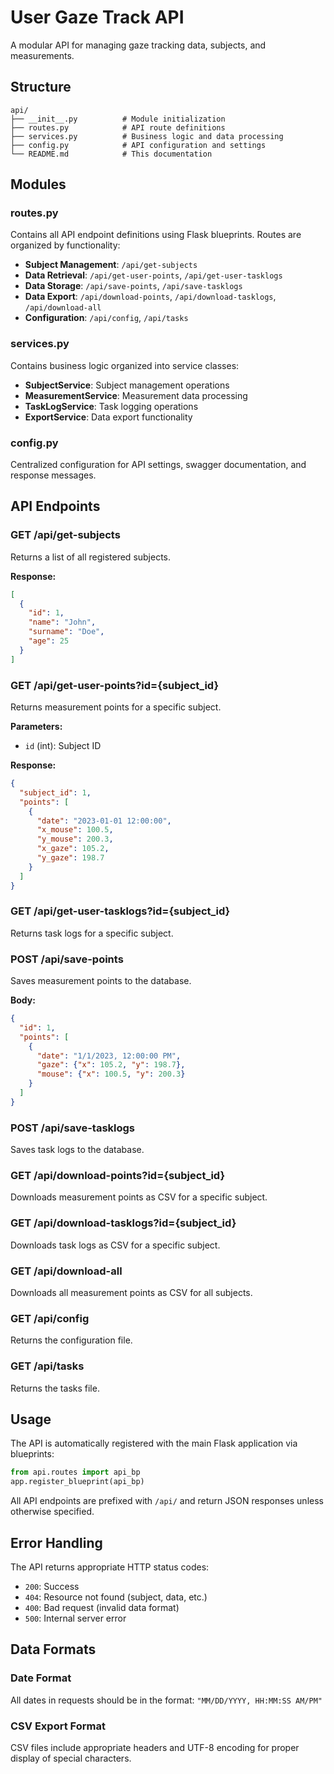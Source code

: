 # User Gaze Track API

A modular API for managing gaze tracking data, subjects, and measurements.

## Structure

```
api/
├── __init__.py          # Module initialization
├── routes.py            # API route definitions
├── services.py          # Business logic and data processing
├── config.py            # API configuration and settings
└── README.md            # This documentation
```

## Modules

### routes.py
Contains all API endpoint definitions using Flask blueprints. Routes are organized by functionality:

- **Subject Management**: `/api/get-subjects`
- **Data Retrieval**: `/api/get-user-points`, `/api/get-user-tasklogs`
- **Data Storage**: `/api/save-points`, `/api/save-tasklogs`
- **Data Export**: `/api/download-points`, `/api/download-tasklogs`, `/api/download-all`
- **Configuration**: `/api/config`, `/api/tasks`

### services.py
Contains business logic organized into service classes:

- **SubjectService**: Subject management operations
- **MeasurementService**: Measurement data processing
- **TaskLogService**: Task logging operations
- **ExportService**: Data export functionality

### config.py
Centralized configuration for API settings, swagger documentation, and response messages.

## API Endpoints

### GET /api/get-subjects
Returns a list of all registered subjects.

**Response:**
```json
[
  {
    "id": 1,
    "name": "John",
    "surname": "Doe", 
    "age": 25
  }
]
```

### GET /api/get-user-points?id={subject_id}
Returns measurement points for a specific subject.

**Parameters:**
- `id` (int): Subject ID

**Response:**
```json
{
  "subject_id": 1,
  "points": [
    {
      "date": "2023-01-01 12:00:00",
      "x_mouse": 100.5,
      "y_mouse": 200.3,
      "x_gaze": 105.2,
      "y_gaze": 198.7
    }
  ]
}
```

### GET /api/get-user-tasklogs?id={subject_id}
Returns task logs for a specific subject.

### POST /api/save-points
Saves measurement points to the database.

**Body:**
```json
{
  "id": 1,
  "points": [
    {
      "date": "1/1/2023, 12:00:00 PM",
      "gaze": {"x": 105.2, "y": 198.7},
      "mouse": {"x": 100.5, "y": 200.3}
    }
  ]
}
```

### POST /api/save-tasklogs
Saves task logs to the database.

### GET /api/download-points?id={subject_id}
Downloads measurement points as CSV for a specific subject.

### GET /api/download-tasklogs?id={subject_id}
Downloads task logs as CSV for a specific subject.

### GET /api/download-all
Downloads all measurement points as CSV for all subjects.

### GET /api/config
Returns the configuration file.

### GET /api/tasks
Returns the tasks file.

## Usage

The API is automatically registered with the main Flask application via blueprints:

```python
from api.routes import api_bp
app.register_blueprint(api_bp)
```

All API endpoints are prefixed with `/api/` and return JSON responses unless otherwise specified.

## Error Handling

The API returns appropriate HTTP status codes:
- `200`: Success
- `404`: Resource not found (subject, data, etc.)
- `400`: Bad request (invalid data format)
- `500`: Internal server error

## Data Formats

### Date Format
All dates in requests should be in the format: `"MM/DD/YYYY, HH:MM:SS AM/PM"`

### CSV Export Format
CSV files include appropriate headers and UTF-8 encoding for proper display of special characters.

